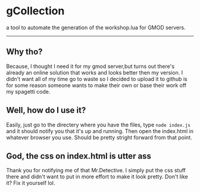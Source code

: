 # gCollection
a tool to automate the generation of the workshop.lua for GMOD servers.
***
## Why tho?
Because, I thought I need it for my gmod server,but turns out there's already an online solution that works and looks better then my version. I didn't want all of my time go to waste so I decided to upload it to github is for some reason someone wants to make their own or base their work off my spagetti code.

## Well, how do I use it?
Easily, just go to the directery where you have the files, type ``node index.js`` and it should notify you that it's up and running. Then open the index.html in whatever browser you use. Should be pretty stright forward from that point.

## God, the css on index.html is utter ass
Thank you for notifying me of that Mr.Detective. I simply put the css stuff there and didn't want to put in more effort to make it look pretty. Don't like it? Fix it yourself lol.
